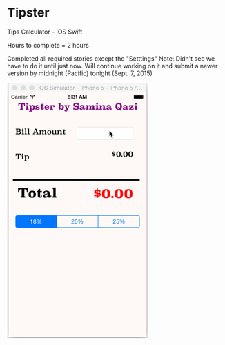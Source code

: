 # Tipster
Tips Calculator - iOS Swift

Hours to complete = 2 hours

Completed all required stories except the "Setttings"
Note:  Didn't see we have to do it until just now.  Will continue working on it and submit a newer version by midnight (Pacific) tonight (Sept. 7, 2015)

![Video Walkthrough](Tipster-demo.gif)

